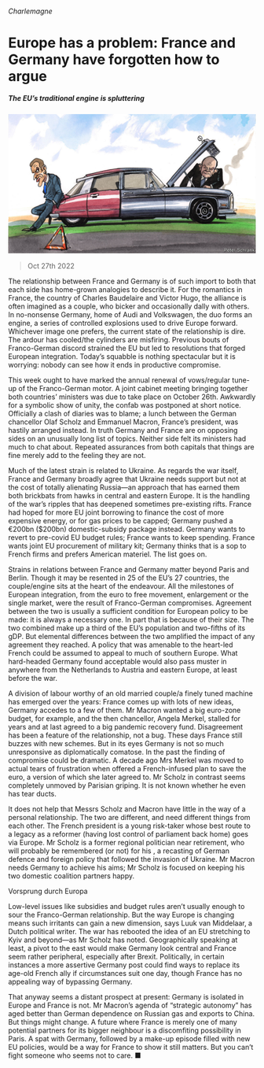 ###### Charlemagne

# Europe has a problem: France and Germany have forgotten how to argue 

##### The EU’s traditional engine is spluttering 

![image](images/20221029_EUD000.jpg) 

> Oct 27th 2022 

The relationship between France and Germany is of such import to both that each side has home-grown analogies to describe it. For the romantics in France, the country of Charles Baudelaire and Victor Hugo, the alliance is often imagined as a couple, who bicker and occasionally dally with others. In no-nonsense Germany, home of Audi and Volkswagen, the duo forms an engine, a series of controlled explosions used to drive Europe forward. Whichever image one prefers, the current state of the relationship is dire. The ardour has cooled/the cylinders are misfiring. Previous bouts of Franco-German discord strained the EU but led to resolutions that forged European integration. Today’s squabble is nothing spectacular but it is worrying: nobody can see how it ends in productive compromise.

This week ought to have marked the annual renewal of vows/regular tune-up of the Franco-German motor. A joint cabinet meeting bringing together both countries’ ministers was due to take place on October 26th. Awkwardly for a symbolic show of unity, the confab was postponed at short notice. Officially a clash of diaries was to blame; a lunch between the German chancellor Olaf Scholz and Emmanuel Macron, France’s president, was hastily arranged instead. In truth Germany and France are on opposing sides on an unusually long list of topics. Neither side felt its ministers had much to chat about. Repeated assurances from both capitals that things are fine merely add to the feeling they are not.

Much of the latest strain is related to Ukraine. As regards the war itself, France and Germany broadly agree that Ukraine needs support but not at the cost of totally alienating Russia—an approach that has earned them both brickbats from hawks in central and eastern Europe. It is the handling of the war’s ripples that has deepened sometimes pre-existing rifts. France had hoped for more EU joint borrowing to finance the cost of more expensive energy, or for gas prices to be capped; Germany pushed a €200bn ($200bn) domestic-subsidy package instead. Germany wants to revert to pre-covid EU budget rules; France wants to keep spending. France wants joint EU procurement of military kit; Germany thinks that is a sop to French firms and prefers American materiel. The list goes on.

Strains in relations between France and Germany matter beyond Paris and Berlin. Though it may be resented in 25 of the EU’s 27 countries, the couple/engine sits at the heart of the endeavour. All the milestones of European integration, from the euro to free movement, enlargement or the single market, were the result of Franco-German compromises. Agreement between the two is usually a sufficient condition for European policy to be made: it is always a necessary one. In part that is because of their size. The two combined make up a third of the EU’s population and two-fifths of its gDP. But elemental differences between the two amplified the impact of any agreement they reached. A policy that was amenable to the heart-led French could be assumed to appeal to much of southern Europe. What hard-headed Germany found acceptable would also pass muster in anywhere from the Netherlands to Austria and eastern Europe, at least before the war. 

A division of labour worthy of an old married couple/a finely tuned machine has emerged over the years: France comes up with lots of new ideas, Germany accedes to a few of them. Mr Macron wanted a big euro-zone budget, for example, and the then chancellor, Angela Merkel, stalled for years and at last agreed to a big pandemic recovery fund. Disagreement has been a feature of the relationship, not a bug. These days France still buzzes with new schemes. But in its eyes Germany is not so much unresponsive as diplomatically comatose. In the past the finding of compromise could be dramatic. A decade ago Mrs Merkel was moved to actual tears of frustration when offered a French-infused plan to save the euro, a version of which she later agreed to. Mr Scholz in contrast seems completely unmoved by Parisian griping. It is not known whether he even has tear ducts. 

It does not help that Messrs Scholz and Macron have little in the way of a personal relationship. The two are different, and need different things from each other. The French president is a young risk-taker whose best route to a legacy as a reformer (having lost control of parliament back home) goes via Europe. Mr Scholz is a former regional politician near retirement, who will probably be remembered (or not) for his , a recasting of German defence and foreign policy that followed the invasion of Ukraine. Mr Macron needs Germany to achieve his aims; Mr Scholz is focused on keeping his two domestic coalition partners happy. 

Vorsprung durch Europa

Low-level issues like subsidies and budget rules aren’t usually enough to sour the Franco-German relationship. But the way Europe is changing means such irritants can gain a new dimension, says Luuk van Middelaar, a Dutch political writer. The war has rebooted the idea of an EU stretching to Kyiv and beyond—as Mr Scholz has noted. Geographically speaking at least, a pivot to the east would make Germany look central and France seem rather peripheral, especially after Brexit. Politically, in certain instances a more assertive Germany post could find ways to replace its age-old French ally if circumstances suit one day, though France has no appealing way of bypassing Germany.

That anyway seems a distant prospect at present: Germany is isolated in Europe and France is not. Mr Macron’s agenda of “strategic autonomy” has aged better than German dependence on Russian gas and exports to China. But things might change. A future where France is merely one of many potential partners for its bigger neighbour is a discomfiting possibility in Paris. A spat with Germany, followed by a make-up episode filled with new EU policies, would be a way for France to show it still matters. But you can’t fight someone who seems not to care. ■






